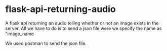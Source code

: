 # flask-api-returning-audio

A flask api returning an audio telling whether or not an image
exists in the server. All we have to do is to send a json file were we specify the name as "image_name

We used postman to send the json file.
